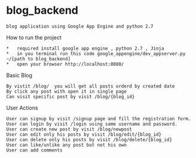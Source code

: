 # blog_backend
    blog application using Google App Engine and python 2.7 

How to run the project

    *   required install google app engine , python 2.7 , Jinja
    *   in you terminal run this code google_appengine/dev_appserver.py ~/[path to blog_backend]
    *   open your browser http://localhost:8080/

Basic Blog

    By vistit /blog/  you will get all posts orderd by created date
    By click any post with open it in single page
    Can visit specific post by visit /blog/{blog_id}
    
 User Actions

    User can signup by visit /signup page and fill the registration form. 
    User can login by visit /login using same username and password.
    User can create new post by visit /blog/newpost
    User can edit only his posts by visit /blog/edit/{blog_id}
    User can delete only his posts by visit /blog/delete/{blog_id}
    User can like/unlike any post but not his own
    User can add comments 
